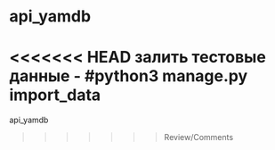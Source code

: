 # api_yamdb
<<<<<<< HEAD
залить тестовые данные - #python3 manage.py import_data
=======
api_yamdb
>>>>>>> Review/Comments

